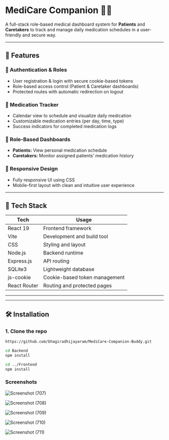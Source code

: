 # MediCare Companion 🏥💊

A full-stack role-based medical dashboard system for **Patients** and **Caretakers** to track and manage daily medication schedules in a user-friendly and secure way.

---

## 🚀 Features

### 🔐 Authentication & Roles
- User registration & login with secure cookie-based tokens
- Role-based access control (Patient & Caretaker dashboards)
- Protected routes with automatic redirection on logout

### 📅 Medication Tracker
- Calendar view to schedule and visualize daily medication
- Customizable medication entries (per day, time, type)
- Success indicators for completed medication logs

### 👥 Role-Based Dashboards
- **Patients:** View personal medication schedule
- **Caretakers:** Monitor assigned patients’ medication history

### 📱 Responsive Design
- Fully responsive UI using CSS
- Mobile-first layout with clean and intuitive user experience

---

## 🧰 Tech Stack

| Tech           | Usage                                |
|----------------|--------------------------------------|
| React 19       | Frontend framework                   |
| Vite           | Development and build tool           |
| CSS            | Styling and layout                   |
| Node.js        | Backend runtime                      |
| Express.js     | API routing                          |
| SQLite3        | Lightweight database                 |
| js-cookie      | Cookie-based token management        |
| React Router   | Routing and protected pages          |

---


---

## 🛠️ Installation

### 1. Clone the repo
```bash
https://github.com/bhagiradhijayaram/MediCare-Companion-Buddy.git

cd Backend
npm install

cd ../Frontend
npm install

```

### Screenshots

![Screenshot (707)](https://github.com/user-attachments/assets/b51bd075-e2f8-40c1-9aae-3fbb8b2aac91)

![Screenshot (708)](https://github.com/user-attachments/assets/93048c61-28d7-42fa-9257-33e22cf238da)

![Screenshot (709)](https://github.com/user-attachments/assets/c69fc747-528a-43e2-9c1a-26c1ac7cb3fe)

![Screenshot (710)](https://github.com/user-attachments/assets/a6903057-a699-41ce-9e31-201cffd1b5ee)

![Screenshot (711)](https://github.com/user-attachments/assets/41f6bc09-0444-4492-92c9-33b75200a7c2)





